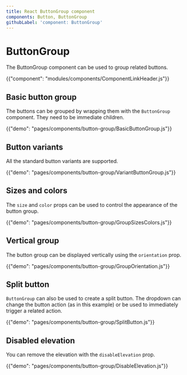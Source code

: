 ```yaml
---
title: React ButtonGroup component
components: Button, ButtonGroup
githubLabel: 'component: ButtonGroup'
---
```


# ButtonGroup

<p class="description">The ButtonGroup component can be used to group related buttons.</p>

{{"component": "modules/components/ComponentLinkHeader.js"}}

## Basic button group

The buttons can be grouped by wrapping them with the `ButtonGroup` component.
They need to be immediate children.

{{"demo": "pages/components/button-group/BasicButtonGroup.js"}}

## Button variants

All the standard button variants are supported.

{{"demo": "pages/components/button-group/VariantButtonGroup.js"}}

## Sizes and colors

The `size` and `color` props can be used to control the appearance of the button group.

{{"demo": "pages/components/button-group/GroupSizesColors.js"}}

## Vertical group

The button group can be displayed vertically using the `orientation` prop.

{{"demo": "pages/components/button-group/GroupOrientation.js"}}

## Split button

`ButtonGroup` can also be used to create a split button. The dropdown can change the button action (as in this example) or be used to immediately trigger a related action.

{{"demo": "pages/components/button-group/SplitButton.js"}}

## Disabled elevation

You can remove the elevation with the `disableElevation` prop.

{{"demo": "pages/components/button-group/DisableElevation.js"}}
